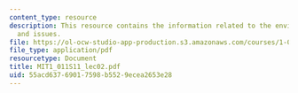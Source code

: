 ```yaml
---
content_type: resource
description: This resource contains the information related to the environmental concerns
  and issues.
file: https://ol-ocw-studio-app-production.s3.amazonaws.com/courses/1-011-project-evaluation-spring-2011/55acd63769017598b5529ecea2653e28_MIT1_011S11_lec02.pdf
file_type: application/pdf
resourcetype: Document
title: MIT1_011S11_lec02.pdf
uid: 55acd637-6901-7598-b552-9ecea2653e28
---
```


